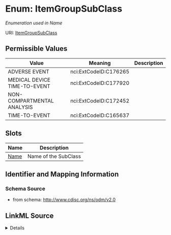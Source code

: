 # Enum: ItemGroupSubClass




_Enumeration used in Name_



URI: [ItemGroupSubClass](ItemGroupSubClass)

## Permissible Values

| Value | Meaning | Description |
| --- | --- | --- |
| ADVERSE EVENT | nci:ExtCodeID:C176265 |  |
| MEDICAL DEVICE TIME-TO-EVENT | nci:ExtCodeID:C177920 |  |
| NON-COMPARTMENTAL ANALYSIS | nci:ExtCodeID:C172452 |  |
| TIME-TO-EVENT | nci:ExtCodeID:C165637 |  |




## Slots

| Name | Description |
| ---  | --- |
| [Name](Name.md) | Name of the SubClass |






## Identifier and Mapping Information







### Schema Source


* from schema: http://www.cdisc.org/ns/odm/v2.0




## LinkML Source

<details>
```yaml
name: ItemGroupSubClass
description: Enumeration used in Name
from_schema: http://www.cdisc.org/ns/odm/v2.0
rank: 1000
permissible_values:
  ADVERSE EVENT:
    text: ADVERSE EVENT
    meaning: nci:ExtCodeID:C176265
    is_a: ItemGroupSubClass
  MEDICAL DEVICE TIME-TO-EVENT:
    text: MEDICAL DEVICE TIME-TO-EVENT
    meaning: nci:ExtCodeID:C177920
    is_a: ItemGroupSubClass
  NON-COMPARTMENTAL ANALYSIS:
    text: NON-COMPARTMENTAL ANALYSIS
    meaning: nci:ExtCodeID:C172452
    is_a: ItemGroupSubClass
  TIME-TO-EVENT:
    text: TIME-TO-EVENT
    meaning: nci:ExtCodeID:C165637
    is_a: ItemGroupSubClass

```
</details>
